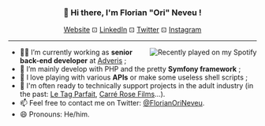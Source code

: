 <h3 align="center">👋 Hi there, I'm Florian "Ori" Neveu !</h3>

<p align="center">
  <a href="https://fnev.eu">Website</a> ⊡
  <a href="https://linkedin.com/in/florianorineveu">LinkedIn</a> ⊡
  <a href="https://twitter.com/florianorineveu">Twitter</a> ⊡
  <a href="https://www.instagram.com/florianorineveu">Instagram</a>
</p>

<hr>

<img src="https://spotify-recently-played-readme-4ln7.vercel.app/api?user=fnev--dot--eu&unique=true&count=5%width=300" alt="Recently played on my Spotify" align="right">

<ul>
    <li>👨‍💻 I’m currently working as <strong>senior back-end developer</strong> at <a href="https://www.adveris.fr">Adveris</a> ;</li>
    <li>🔧 I’m mainly develop with PHP and the pretty <strong>Symfony framework</strong> ;</li>
    <li>🌱 I love playing with various <strong>APIs</strong> or make some useless shell scripts ;</li>
    <li>🍑 I'm often ready to technically support projects in the adult industry (in the past: <a href="https://www.letagparfait.com">Le Tag Parfait</a>, <a href="https://carrerosefilms.com">Carré Rose Films</a>...).
    <li>📫 Feel free to contact me on Twitter: <a href="https://twitter.com/florianorineveu">@FlorianOriNeveu</a>.</li>
    <li>😄 Pronouns: He/him.</li>
</ul>

<p align="center">
    
</p>

